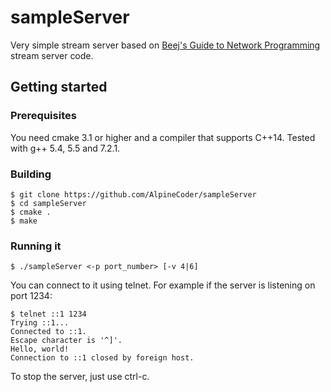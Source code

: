 # sampleServer
Very simple stream server based on [Beej's Guide to Network Programming](http://beej.us/guide/bgnet/html/multi/index.html) stream server code.

## Getting started

### Prerequisites

You need cmake 3.1 or higher and a compiler that supports C++14. Tested with g++ 5.4, 5.5 and 7.2.1.

### Building

```
$ git clone https://github.com/AlpineCoder/sampleServer
$ cd sampleServer
$ cmake .
$ make
```

### Running it

```
$ ./sampleServer <-p port_number> [-v 4|6]
```

You can connect to it using telnet. For example if the server is listening on port 1234:
```
$ telnet ::1 1234
Trying ::1...
Connected to ::1.
Escape character is '^]'.
Hello, world!
Connection to ::1 closed by foreign host.
```

To stop the server, just use ctrl-c.

